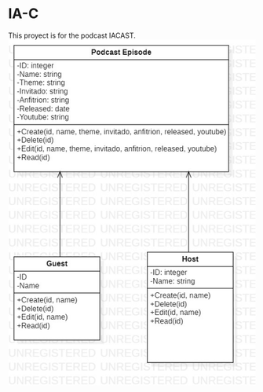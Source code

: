 # IA-C
This proyect is for the podcast IACAST.
![alt text](https://github.com/3GATO3/IA-C/blob/master/Main.jpg)
